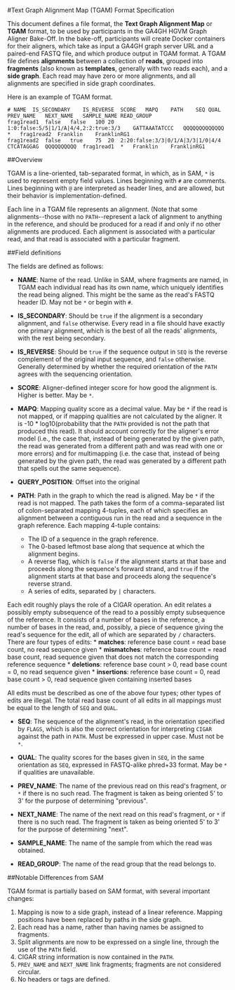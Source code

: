 #Text Graph Alignment Map (TGAM) Format Specification

This document defines a file format, the **Text Graph Alignment Map** or **TGAM** format, to be used by participants in the GA4GH HGVM Graph Aligner Bake-Off. In the bake-off, participants will create Docker containers for their aligners, which take as input a GA4GH graph server URL and a paired-end FASTQ file, and which produce output in TGAM format. A TGAM file defines **alignments** between a collection of **reads**, grouped into **fragments** (also known as **templates**, generally with two reads each), and a **side graph**. Each read may have zero or more alignments, and all alignments are specified in side graph coordinates.

Here is an example of TGAM format.
```
# NAME	IS_SECONDARY	IS_REVERSE	SCORE	MAPQ	PATH	SEQ	QUAL	PREV_NAME	NEXT_NAME	SAMPLE_NAME	READ_GROUP
frag1read1	false	false	100	20	1:0:false:5/5|1/1/A|4/4,2:2:true:3/3	GATTAAATATCCC	QQQQQQQQQQQQQ	*	frag1read2	Franklin	FranklinRG1
frag1read2	false	true	75	20	2:20:false:3/3|0/1/A|3/3|1/0|4/4	CTCATAGGAG	QQQQQQQQQQ	frag1read1	*	Franklin	FranklinRG1
```

##Overview

TGAM is a line-oriented, tab-separated format, in which, as in SAM, `*` is used to represent empty field values. Lines beginning with `#` are comments. Lines beginning with `@` are interpreted as header lines, and are allowed, but their behavior is implementation-defined.

Each line in a TGAM file represents an alignment. (Note that some alignments--those with no `PATH`--represent a lack of alignment to anything in the reference, and should be produced for a read if and only if no other alignments are produced. Each alignment is associated with a particular read, and that read is associated with a particular fragment.

##Field definitions

The fields are defined as follows:

* **NAME**: Name of the read. Unlike in SAM, where fragments are named, in TGAM each individual read has its own name, which uniquely identifies the read being aligned. This might be the same as the read's FASTQ header ID. May not be `*` or begin with `#`.

* **IS_SECONDARY**: Should be `true` if the alignment is a secondary alignment, and `false` otherwise. Every read in a file should have exactly one primary alignment, which is the best of all the reads' alignments, with the rest being secondary.

* **IS_REVERSE**: Should be `true` if the sequence output in `SEQ` is the reverse complement of the original input sequence, and `false` otherwise. Generally determined by whether the required orientation of the `PATH` agrees with the sequencing orientation.

* **SCORE**: Aligner-defined integer score for how good the alignment is. Higher is better. May be `*`.

* **MAPQ**: Mapping quality score as a decimal value. May be `*` if the read is not mapped, or if mapping qualities are not calculated by the aligner. It is -10 * log10(probability that the `PATH` provided is not the path that produced this read). It should account correctly for the aligner's error model (i.e., the case that, instead of being generated by the given path, the read was generated from a different path and was read with one or more errors) and for multimapping (i.e. the case that, instead of being generated by the given path, the read was generated by a different path that spells out the same sequence).

* **QUERY_POSITION**: Offset into the original 

* **PATH**: Path in the graph to which the read is aligned. May be `*` if the read is not mapped. The path takes the form of a comma-separated list of colon-separated mapping 4-tuples, each of which specifies an alignment between a contiguous run in the read and a sequence in the graph reference. Each mapping 4-tuple contains:
    * The ID of a sequence in the graph reference.
    * The 0-based leftmost base along that sequence at which the alignment begins.
    * A reverse flag, which is `false` if the alignment starts at that base and proceeds along the sequence's forward strand, and `true` if the alignment starts at that base and proceeds along the sequence's reverse strand.
    * A series of edits, separated by `|` characters.
    
Each edit roughly plays the role of a CIGAR operation. An edit relates a possibly empty subsequence of the read to a possibly empty subsequence of the reference. It consists of a number of bases in the reference, a number of bases in the read, and, possibly, a piece of sequence giving the read's sequence for the edit, all of which are separated by `/` characters. There are four types of edits:
    * **matches**: reference base count = read base count, no read sequence given
    * **mismatches**: reference base count = read base count, read sequence given that does not match the corresponding reference sequence
    * **deletions**: reference base count > 0, read base count = 0, no read sequence given
    * **insertions**: reference base count = 0, read base count > 0, read sequence given containing inserted bases

All edits must be described as one of the above four types; other types of edits are illegal. The total read base count of all edits in all mappings must be equal to the length of `SEQ` and `QUAL`.

* **SEQ**: The sequence of the alignment's read, in the orientation specified by `FLAGS`, which is also the correct orientation for interpreting `CIGAR` against the path in `PATH`. Must be expressed in upper case. Must not be `*`.

* **QUAL**: The quality scores for the bases given in `SEQ`, in the same orientation as `SEQ`, expressed in FASTQ-alike phred+33 format. May be `*` if qualities are unavailable.

* **PREV_NAME**: The name of the previous read on this read's fragment, or `*` if there is no such read. The fragment is taken as being oriented 5' to 3' for the purpose of determining "previous".

* **NEXT_NAME**: The name of the next read on this read's fragment, or `*` if there is no such read. The fragment is taken as being oriented 5' to 3' for the purpose of determining "next".

* **SAMPLE_NAME**: The name of the sample from which the read was obtained.

* **READ_GROUP**: The name of the read group that the read belongs to.

##Notable Differences from SAM

TGAM format is partially based on SAM format, with several important changes:

1. Mapping is now to a side graph, instead of a linear reference. Mapping positions have been replaced by paths in the side graph.
2. Each read has a name, rather than having names be assigned to fragments.
3. Split alignments are now to be expressed on a single line, through the use of the `PATH` field.
4. CIGAR string information is now contained in the `PATH`.
5. `PREV_NAME` and `NEXT_NAME` link fragments; fragments are not considered circular.
6. No headers or tags are defined.
